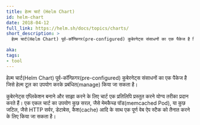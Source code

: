 ```yaml
---
title: हेल्म चार्ट (Helm Chart)
id: helm-chart
date: 2018-04-12
full_link: https://helm.sh/docs/topics/charts/
short_description: >
  हेल्म चार्ट(Helm Chart) पूर्व-कॉन्फ़िगर(pre-configured) कुबेरनेट्स संसाधनों का एक पैकेज है जिसे हेल्म टूल का उपयोग करके प्रबंधित(manage) किया जा सकता है।

aka: 
tags:
- tool
---
```

हेल्म चार्ट(Helm Chart) पूर्व-कॉन्फ़िगर(pre-configured) कुबेरनेट्स संसाधनों का एक पैकेज है जिसे हेल्म टूल का उपयोग करके प्रबंधित(manage) किया जा सकता है।

<!--more-->
कुबेरनेट्स एप्लिकेशन बनाने और साझा करने के लिए चार्ट एक प्रतिलिपि प्रस्तुत करने योग्य तरीका प्रदान करते हैं।
एक एकल चार्ट का उपयोग कुछ सरल, जैसे मेमकैच्ड पॉड(memcached Pod), या कुछ जटिल, जैसे HTTP सर्वर, डेटाबेस, कैश(cache) आदि के साथ एक पूर्ण वेब ऐप स्टैक को तैनात करने के लिए किया जा सकता है।
